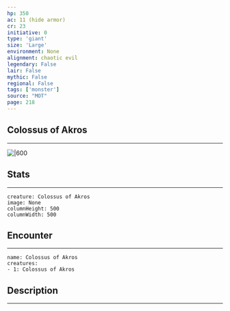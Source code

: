 ```yaml
---
hp: 350
ac: 11 (hide armor)
cr: 23
initiative: 0
type: 'giant'    
size: 'Large'
environment: None
alignment: chaotic evil
legendary: False
lair: False
mythic: False
regional: False
tags: ['monster']
source: "MOT"
page: 218
---
```


## Colossus of Akros
---

![|600](D:/Program%20Files/5e.tools/img/bestiary/MOT/Colossus%20of%20Akros.jpg)

## Stats
---

```statblock
creature: Colossus of Akros
image: None
columnHeight: 500
columnWidth: 500
```

## Encounter
---

```encounter-table
name: Colossus of Akros
creatures:
- 1: Colossus of Akros
```

## Description
---




